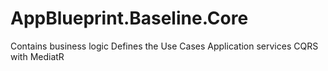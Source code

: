 # AppBlueprint.Baseline.Core

Contains business logic
Defines the Use Cases
Application services
CQRS with MediatR